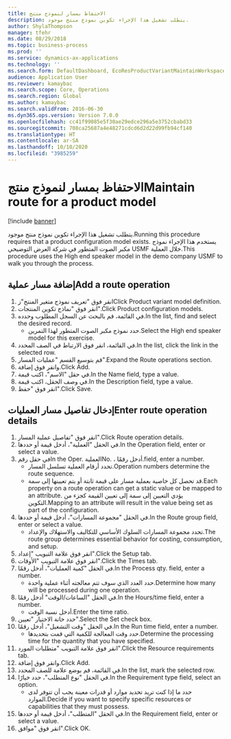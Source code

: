 ```yaml
---
title: الاحتفاظ بمسار لنموذج منتج
description: يتطلب تشغيل هذا الإجراء تكوين نموذج منتج موجود.
author: ShylaThompson
manager: tfehr
ms.date: 08/29/2018
ms.topic: business-process
ms.prod: ''
ms.service: dynamics-ax-applications
ms.technology: ''
ms.search.form: DefaultDashboard, EcoResProductVariantMaintainWorkspace, PCProductConfigurationModelListPage, PCProductConfigurationModelDetails, PCRouteOperationDetails, WrkCtrCapabilityLookUp
audience: Application User
ms.reviewer: kamaybac
ms.search.scope: Core, Operations
ms.search.region: Global
ms.author: kamaybac
ms.search.validFrom: 2016-06-30
ms.dyn365.ops.version: Version 7.0.0
ms.openlocfilehash: cc41f99085e5f30ae29edce296a5e3752cbabd33
ms.sourcegitcommit: 708ca25687a4e48271cdcd6d2d22d99fb94cf140
ms.translationtype: HT
ms.contentlocale: ar-SA
ms.lasthandoff: 10/10/2020
ms.locfileid: "3985259"
---
```

# <a name="maintain-route-for-a-product-model"></a><span data-ttu-id="8da78-103">الاحتفاظ بمسار لنموذج منتج</span><span class="sxs-lookup"><span data-stu-id="8da78-103">Maintain route for a product model</span></span>

[!include [banner](../../includes/banner.md)]

<span data-ttu-id="8da78-104">يتطلب تشغيل هذا الإجراء تكوين نموذج منتج موجود.</span><span class="sxs-lookup"><span data-stu-id="8da78-104">Running this procedure requires that a product configuration model exists.</span></span> <span data-ttu-id="8da78-105">يستخدم هذا الإجراء نموذج مكبر الصوت المتطور في شركة العرض التوضيحي USMF خلال العملية.</span><span class="sxs-lookup"><span data-stu-id="8da78-105">This procedure uses the High end speaker model in the demo company USMF to walk you through the process.</span></span>


## <a name="add-a-route-operation"></a><span data-ttu-id="8da78-106">إضافة مسار عملية</span><span class="sxs-lookup"><span data-stu-id="8da78-106">Add a route operation</span></span>
1. <span data-ttu-id="8da78-107">انقر فوق "تعريف نموذج متغير المنتج"ز</span><span class="sxs-lookup"><span data-stu-id="8da78-107">Click Product variant model definition.</span></span>
2. <span data-ttu-id="8da78-108">انقر فوق "نماذج تكوين المنتجات".</span><span class="sxs-lookup"><span data-stu-id="8da78-108">Click Product configuration models.</span></span>
3. <span data-ttu-id="8da78-109">في القائمة، قم بالبحث عن السجل المطلوب وحدده.</span><span class="sxs-lookup"><span data-stu-id="8da78-109">In the list, find and select the desired record.</span></span>
    * <span data-ttu-id="8da78-110">حدد نموذج مكبر الصوت المتطور لهذا التمرين.</span><span class="sxs-lookup"><span data-stu-id="8da78-110">Select the High end speaker model for this exercise.</span></span>  
4. <span data-ttu-id="8da78-111">في القائمة، انقر فوق الارتباط في الصف المحدد.</span><span class="sxs-lookup"><span data-stu-id="8da78-111">In the list, click the link in the selected row.</span></span>
5. <span data-ttu-id="8da78-112">قم بتوسيع القسم "عمليات المسار".</span><span class="sxs-lookup"><span data-stu-id="8da78-112">Expand the Route operations section.</span></span>
6. <span data-ttu-id="8da78-113">وانقر فوق إضافة.</span><span class="sxs-lookup"><span data-stu-id="8da78-113">Click Add.</span></span>
7. <span data-ttu-id="8da78-114">في حقل "الاسم"، اكتب قيمة.</span><span class="sxs-lookup"><span data-stu-id="8da78-114">In the Name field, type a value.</span></span>
8. <span data-ttu-id="8da78-115">في وصف الحقل، اكتب قيمة.</span><span class="sxs-lookup"><span data-stu-id="8da78-115">In the Description field, type a value.</span></span>
9. <span data-ttu-id="8da78-116">انقر فوق "حفظ".</span><span class="sxs-lookup"><span data-stu-id="8da78-116">Click Save.</span></span>

## <a name="enter-route-operation-details"></a><span data-ttu-id="8da78-117">إدخال تفاصيل مسار العمليات</span><span class="sxs-lookup"><span data-stu-id="8da78-117">Enter route operation details</span></span>
1. <span data-ttu-id="8da78-118">انقر فوق "تفاصيل عملية المسار".</span><span class="sxs-lookup"><span data-stu-id="8da78-118">Click Route operation details.</span></span>
2. <span data-ttu-id="8da78-119">في الحقل "العملية"، أدخل قيمة أو حددها.</span><span class="sxs-lookup"><span data-stu-id="8da78-119">In the Operation field, enter or select a value.</span></span>
3. <span data-ttu-id="8da78-120">في حقل رقم</span><span class="sxs-lookup"><span data-stu-id="8da78-120">In the Oper.</span></span> <span data-ttu-id="8da78-121">العملية</span><span class="sxs-lookup"><span data-stu-id="8da78-121">No.</span></span> <span data-ttu-id="8da78-122">، أدخل رقمًا.</span><span class="sxs-lookup"><span data-stu-id="8da78-122">field, enter a number.</span></span>
    * <span data-ttu-id="8da78-123">تحدد أرقام العملية تسلسل المسار.</span><span class="sxs-lookup"><span data-stu-id="8da78-123">Operation numbers determine the route sequence.</span></span>  
    * <span data-ttu-id="8da78-124">قد تحصل كل خاصية بعملية مسار على قيمة ثابتة أو يتم تعيينها إلى سمة.</span><span class="sxs-lookup"><span data-stu-id="8da78-124">Each property on a route operation can get a static value or be mapped to an attribute.</span></span> <span data-ttu-id="8da78-125">يؤدي التعيين إلى سمة إلى تعيين القيمة كجزء من التكوين.</span><span class="sxs-lookup"><span data-stu-id="8da78-125">Mapping to an attribute will result in the value being set as part of the configuration.</span></span>  
4. <span data-ttu-id="8da78-126">في الحقل "مجموعة المسارات"، أدخل قيمة أو حددها.</span><span class="sxs-lookup"><span data-stu-id="8da78-126">In the Route group field, enter or select a value.</span></span>
    * <span data-ttu-id="8da78-127">تحدد مجموعة المسارات السلوك الأساسي للتكاليف والاستهلاك والإعداد.</span><span class="sxs-lookup"><span data-stu-id="8da78-127">The route group determines essential behavior for costing, consumption, and setup.</span></span>  
5. <span data-ttu-id="8da78-128">انقر فوق علامة التبويب "إعداد".</span><span class="sxs-lookup"><span data-stu-id="8da78-128">Click the Setup tab.</span></span>
6. <span data-ttu-id="8da78-129">انقر فوق علامة التبويب "الأوقات".</span><span class="sxs-lookup"><span data-stu-id="8da78-129">Click the Times tab.</span></span>
7. <span data-ttu-id="8da78-130">في الحقل "كمية العمليات‬"، أدخل رقمًا.</span><span class="sxs-lookup"><span data-stu-id="8da78-130">In the Process qty. field, enter a number.</span></span>
    * <span data-ttu-id="8da78-131">حدد العدد الذي سوف تتم معالجته أثناء عملية واحدة.</span><span class="sxs-lookup"><span data-stu-id="8da78-131">Determine how many will be processed during one operation.</span></span>  
8. <span data-ttu-id="8da78-132">في الحقل "الساعات/الوقت" أدخل رقمًا.</span><span class="sxs-lookup"><span data-stu-id="8da78-132">In the Hours/time field, enter a number.</span></span>
    * <span data-ttu-id="8da78-133">أدخل نسبة الوقت.</span><span class="sxs-lookup"><span data-stu-id="8da78-133">Enter the time ratio.</span></span>  
9. <span data-ttu-id="8da78-134">حدد خانة الاختيار "تعيين".</span><span class="sxs-lookup"><span data-stu-id="8da78-134">Select the Set check box.</span></span>
10. <span data-ttu-id="8da78-135">في الحقل "وقت التشغيل"، أدخل رقمًا.</span><span class="sxs-lookup"><span data-stu-id="8da78-135">In the Run time field, enter a number.</span></span>
    * <span data-ttu-id="8da78-136">حدد وقت المعالجة للكمية التي قمت بتحديدها.</span><span class="sxs-lookup"><span data-stu-id="8da78-136">Determine the processing time for the quantity that you have specified.</span></span>  
11. <span data-ttu-id="8da78-137">انقر فوق علامة التبويب "متطلبات المورد".</span><span class="sxs-lookup"><span data-stu-id="8da78-137">Click the Resource requirements tab.</span></span>
12. <span data-ttu-id="8da78-138">وانقر فوق إضافة.</span><span class="sxs-lookup"><span data-stu-id="8da78-138">Click Add.</span></span>
13. <span data-ttu-id="8da78-139">في القائمة، قم بوضع علامة للصف المحدد.</span><span class="sxs-lookup"><span data-stu-id="8da78-139">In the list, mark the selected row.</span></span>
14. <span data-ttu-id="8da78-140">في الحقل "نوع المتطلب"، حدد خيارًا.</span><span class="sxs-lookup"><span data-stu-id="8da78-140">In the Requirement type field, select an option.</span></span>
    * <span data-ttu-id="8da78-141">حدد ما إذا كنت تريد تحديد موارد أو قدرات معينة يجب أن تتوفر لدى الموارد.</span><span class="sxs-lookup"><span data-stu-id="8da78-141">Decide if you want to specify specific resources or capabilities that they must possess.</span></span>  
15. <span data-ttu-id="8da78-142">في الحقل "المتطلب"، أدخل قيمة أو حددها.</span><span class="sxs-lookup"><span data-stu-id="8da78-142">In the Requirement field, enter or select a value.</span></span>
16. <span data-ttu-id="8da78-143">انقر فوق "موافق".</span><span class="sxs-lookup"><span data-stu-id="8da78-143">Click OK.</span></span>

